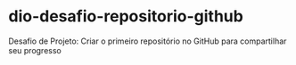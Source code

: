 # dio-desafio-repositorio-github
Desafio de Projeto: Criar o primeiro repositório no GitHub para compartilhar seu progresso
